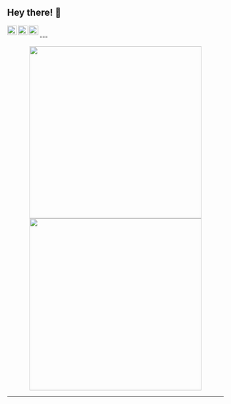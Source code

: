 ## Hey there! :wave:

<a href="https://www.instagram.com/_not_akansha/">
  <img align="left" alt="Akanksha's Instagram" width="22px" src="https://raw.githubusercontent.com/hussainweb/hussainweb/main/icons/instagram.png" />
</a>
<a href="https://discordapp.com/users/akanksha25">
  <img align="left" alt="Akanksha's Discord" width="22px" src="https://raw.githubusercontent.com/peterthehan/peterthehan/master/assets/discord.svg" />
</a>
<a href="https://www.linkedin.com/in/akankksha25/">
  <img align="left" alt="Akanksha's LinkedIN" width="22px" src="https://raw.githubusercontent.com/peterthehan/peterthehan/master/assets/linkedin.svg" />
</a>

 <br />
 ---

<p align="center">
  <img src="https://github-readme-stats.vercel.app/api?username=ak2502&show_icons=true&theme=bear" width="400">
  <img src="https://github-readme-streak-stats.herokuapp.com?user=ak2502&theme=dark&hide_border=true" width="400">
</p>

---
